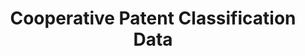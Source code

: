 ---
bigquery: https://console.cloud.google.com/bigquery?p=patents-public-data&d=cpc&page=dataset
citation: '“Cooperative Patent Classification” by the EPO and USPTO, for public use. '
contributors: EPO, USPTO
cost: None
description: Cooperative Patent Classification Data contains the scheme and definitions
  of the Cooperative Patent Classification system for classifying patent documents.
  The CPC is the result of a partnership between the EPO and the USPTO in their joint
  effort to develop a common, internationally compatible classification system for
  technical documents, in particular patent publications, which will be used by both
  offices in the patent granting process
documentation: https://www.cooperativepatentclassification.org/cpcSchemeAndDefinitions
last_edit: Mon, 04 Apr 2022 19:07:06 GMT
location: https://www.cooperativepatentclassification.org/index
maintained_by: USPTO, EPO
schema_fields: '[''synonyms'', ''status'', ''level'', ''parents'', ''glossary'', ''residual_references'',
  ''limiting_references'', ''informative_references'', ''definition'', ''applicationReferences'',
  ''symbol'', ''informativeReferences'', ''residualReferences'', ''application_references'',
  ''date_revised'', ''titleFull'', ''breakdown_code'', ''dateRevised'', ''child_groups'',
  ''ipc_concordant'', ''titlePart'', ''title_part'', ''additional_only'', ''children'',
  ''childGroups'', ''sizeCache'', ''notAllocatable'', ''ipcConcordant'', ''title_full'',
  ''limitingReferences'', ''breakdownCode'', ''not_allocatable'']'
shortname: cooperative_patent_classification
tags:
- patents
- science
title: Cooperative Patent Classification Data
uuid: 984374a7-16e9-4b35-9445-458daceb01bf
---